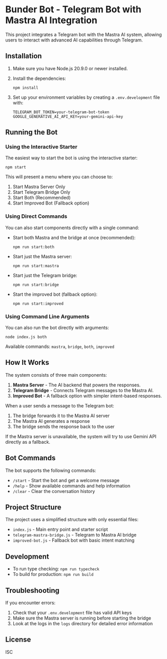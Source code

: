 # Bunder Bot - Telegram Bot with Mastra AI Integration

This project integrates a Telegram bot with the Mastra AI system, allowing users to interact with advanced AI capabilities through Telegram.

## Installation

1. Make sure you have Node.js 20.9.0 or newer installed.

2. Install the dependencies:
   ```
   npm install
   ```

3. Set up your environment variables by creating a `.env.development` file with:
   ```
   TELEGRAM_BOT_TOKEN=your-telegram-bot-token
   GOOGLE_GENERATIVE_AI_API_KEY=your-gemini-api-key
   ```

## Running the Bot

### Using the Interactive Starter

The easiest way to start the bot is using the interactive starter:

```
npm start
```

This will present a menu where you can choose to:
1. Start Mastra Server Only
2. Start Telegram Bridge Only
3. Start Both (Recommended)
4. Start Improved Bot (Fallback option)

### Using Direct Commands

You can also start components directly with a single command:

- Start both Mastra and the bridge at once (recommended):
  ```
  npm run start:both
  ```

- Start just the Mastra server:
  ```
  npm run start:mastra
  ```

- Start just the Telegram bridge:
  ```
  npm run start:bridge
  ```

- Start the improved bot (fallback option):
  ```
  npm run start:improved
  ```

### Using Command Line Arguments

You can also run the bot directly with arguments:

```
node index.js both
```

Available commands: `mastra`, `bridge`, `both`, `improved`

## How It Works

The system consists of three main components:

1. **Mastra Server** - The AI backend that powers the responses.
2. **Telegram Bridge** - Connects Telegram messages to the Mastra AI.
3. **Improved Bot** - A fallback option with simpler intent-based responses.

When a user sends a message to the Telegram bot:
1. The bridge forwards it to the Mastra AI server
2. The Mastra AI generates a response
3. The bridge sends the response back to the user

If the Mastra server is unavailable, the system will try to use Gemini API directly as a fallback.

## Bot Commands

The bot supports the following commands:
- `/start` - Start the bot and get a welcome message
- `/help` - Show available commands and help information
- `/clear` - Clear the conversation history

## Project Structure

The project uses a simplified structure with only essential files:

- `index.js` - Main entry point and starter script
- `telegram-mastra-bridge.js` - Telegram to Mastra AI bridge
- `improved-bot.js` - Fallback bot with basic intent matching

## Development

- To run type checking: `npm run typecheck`
- To build for production: `npm run build`

## Troubleshooting

If you encounter errors:

1. Check that your `.env.development` file has valid API keys
2. Make sure the Mastra server is running before starting the bridge
3. Look at the logs in the `logs` directory for detailed error information

## License

ISC
